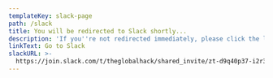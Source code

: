```yaml
---
templateKey: slack-page
path: /slack
title: You will be redirected to Slack shortly...
description: 'If you''re not redirected immediately, please click the link below.'
linkText: Go to Slack
slackURL: >-
  https://join.slack.com/t/theglobalhack/shared_invite/zt-d9q40p37-i2r3AL5Ca7WpMctgQ~QqoQ
---
```

